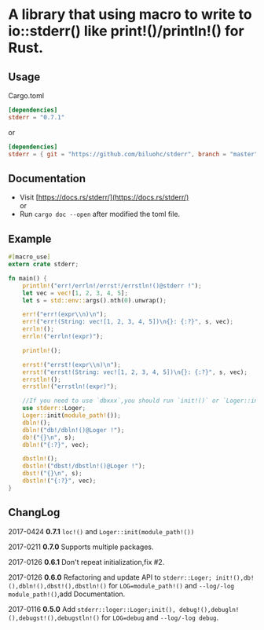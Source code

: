 # A library that using macro to write to io::stderr() like print!()/println!() for Rust.

## Usage
Cargo.toml

```toml
[dependencies]
stderr = "0.7.1"
```
or
```toml
[dependencies]
stderr = { git = "https://github.com/biluohc/stderr", branch = "master", version = "0.7.1"}
```

## Documentation  
* Visit [https://docs.rs/stderr/](https://docs.rs/stderr/)  
or 
* Run `cargo doc --open` after modified the toml file.

## Example

```rust
#[macro_use]
extern crate stderr;

fn main() {
    println!("err!/errln!/errst!/errstln!()@stderr !");
    let vec = vec![1, 2, 3, 4, 5];
    let s = std::env::args().nth(0).unwrap();

    err!("err!(expr\\n)\n");
    err!("err!(String: vec![1, 2, 3, 4, 5])\n{}: {:?}", s, vec);
    errln!();
    errln!("errln!(expr)");

    println!();

    errst!("errst!(expr\\n)\n");
    errst!("errst!(String: vec![1, 2, 3, 4, 5])\n{}: {:?}", s, vec);
    errstln!();
    errstln!("errstln!(expr)");

    //If you need to use `dbxxx`,you should run `init!()` or `Loger::init(module_path!())` before use them on current process.
    use stderr::Loger;
    Loger::init(module_path!()); 
    dbln!();
    dbln!("db!/dbln!()@Loger !");
    db!("{}\n", s);
    dbln!("{:?}", vec);

    dbstln!();
    dbstln!("dbst!/dbstln!()@Loger !");
    dbst!("{}\n", s);
    dbstln!("{:?}", vec);
}
```
## ChangLog
2017-0424 **0.7.1** `loc!()` and `Loger::init(module_path!())`

2017-0211 **0.7.0** Supports multiple packages.

2017-0126 **0.6.1** Don't repeat initialization,fix #2.

2017-0126 **0.6.0** Refactoring and update API to `stderr::Loger; init!(),db!(),dbln!(),dbst!(),dbstln!()` for `LOG=module_path!()` and `--log/-log module_path!()`,add Documentation.

2017-0116 __0.5.0__ Add `stderr::loger::Loger;init(), debug!(),debugln!(),debugst!(),debugstln!()` for `LOG=debug` and `--log/-log debug`.
